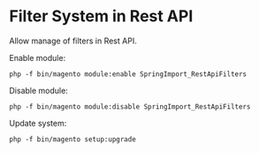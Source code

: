 # Filter System in Rest API
Allow manage of filters in Rest API.

Enable module:
```
php -f bin/magento module:enable SpringImport_RestApiFilters
```

Disable module:
```
php -f bin/magento module:disable SpringImport_RestApiFilters
```

Update system:
```
php -f bin/magento setup:upgrade
```
